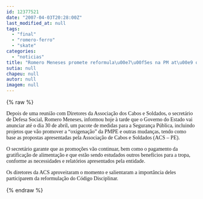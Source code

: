 ```yaml
---
id: 12377521
date: "2007-04-03T20:28:00Z"
last_modified_at: null
tags:
  - "final"
  - "romero-ferro"
  - "skate"
categories:
  - "noticias"
title: "Romero Meneses promete reformula\u00e7\u00f5es na PM at\u00e9 o final de abril"
sutia: null
chapeu: null
autor: null
imagem: null
---
```

{% raw %}
<p><P><FONT face=Verdana>Depois de uma reunião com Diretores da Associação dos Cabos e Soldados, o secretário de Defesa Social, Romero Meneses, informou hoje à tarde que o Governo do Estado vai anunciar até o dia 30 de abril, um pacote de medidas para a Segurança Pública, incluindo projetos que vão promover a “oxigenação” da PMPE e outras mudanças, tendo como base as propostas apresentadas pela Associação de Cabos e Soldados (ACS – PE). </FONT></P></p>
<p><P><FONT face=Verdana>O secretário garante que as promoções vão continuar, bem como o pagamento da gratificação de alimentação e que estão sendo estudados outros benefícios para a tropa, conforme as necessidades e relatórios apresentados pela entidade. </FONT></P></p>
<p><P><FONT face=Verdana>Os diretores da ACS aproveitaram o momento e salientaram a importância deles participarem da reformulação do Código Disciplinar.</FONT></P> </p>
{% endraw %}